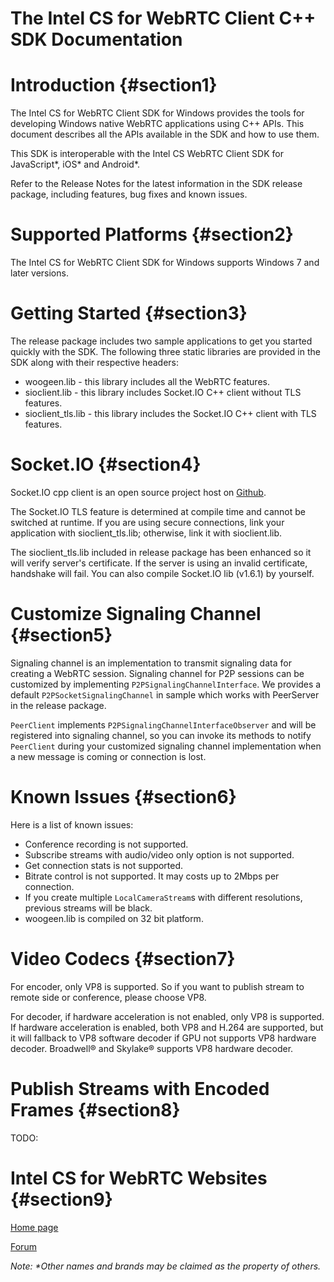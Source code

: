 The Intel CS for WebRTC Client C++ SDK Documentation
===============================
# Introduction {#section1}
The Intel CS for WebRTC Client SDK for Windows provides the tools for developing Windows native WebRTC applications using C++ APIs. This document describes all the APIs available in the SDK and how to use them.

This SDK is interoperable with the Intel CS WebRTC Client SDK for JavaScript\*, iOS\* and Android\*.

Refer to the Release Notes for the latest information in the SDK release package, including features, bug fixes and known issues.

# Supported Platforms {#section2}
The Intel CS for WebRTC Client SDK for Windows supports Windows 7 and later versions.

# Getting Started {#section3}
The release package includes two sample applications to get you started quickly with the SDK. The following three static libraries are provided in the SDK along with their respective headers:

- woogeen.lib - this library includes all the WebRTC features.
- sioclient.lib - this library includes Socket.IO C++ client without TLS features.
- sioclient_tls.lib - this library includes the Socket.IO C++ client with TLS features.

# Socket.IO {#section4}
Socket.IO cpp client is an open source project host on [Github](https://github.com/socketio/socket.io-client-cpp).

The Socket.IO TLS feature is determined at compile time and cannot be switched at runtime. If you are using secure connections, link your application with sioclient_tls.lib; otherwise, link it with sioclient.lib.

The sioclient_tls.lib included in release package has been enhanced so it will verify server's certificate. If the server is using an invalid certificate, handshake will fail. You can also compile Socket.IO lib (v1.6.1) by yourself.

# Customize Signaling Channel {#section5}
Signaling channel is an implementation to transmit signaling data for creating a WebRTC session. Signaling channel for P2P sessions can be customized by implementing `P2PSignalingChannelInterface`. We provides a default `P2PSocketSignalingChannel` in sample which works with PeerServer in the release package.

`PeerClient` implements `P2PSignalingChannelInterfaceObserver` and will be registered into signaling channel, so you can invoke its methods to notify `PeerClient` during your customized signaling channel implementation when a new message is coming or connection is lost.

# Known Issues {#section6}
Here is a list of known issues:

- Conference recording is not supported.
- Subscribe streams with audio/video only option is not supported.
- Get connection stats is not supported.
- Bitrate control is not supported. It may costs up to 2Mbps per connection.
- If you create multiple `LocalCameraStream`s with different resolutions, previous streams will be black.
- woogeen.lib is compiled on 32 bit platform.

# Video Codecs {#section7}
For encoder, only VP8 is supported. So if you want to publish stream to remote side or conference, please choose VP8.

For decoder, if hardware acceleration is not enabled, only VP8 is supported. If hardware acceleration is enabled, both VP8 and H.264 are supported, but it will fallback to VP8 software decoder if GPU not supports VP8 hardware decoder. Broadwell® and Skylake® supports VP8 hardware decoder.

# Publish Streams with Encoded Frames {#section8}
TODO:

# Intel CS for WebRTC Websites {#section9}
[Home page](http://webrtc.intel.com)

[Forum](https://software.intel.com/en-us/forums/intel-collaboration-suite-for-webrtc)


<i>Note: \*Other names and brands may be claimed as the property of others.</i>
